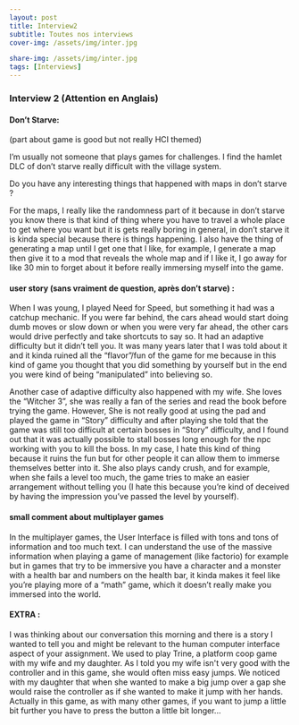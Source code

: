 ```yaml
---
layout: post
title: Interview2
subtitle: Toutes nos interviews 
cover-img: /assets/img/inter.jpg

share-img: /assets/img/inter.jpg
tags: [Interviews]
---
```


### Interview 2 (Attention en Anglais)

#### Don’t Starve:
(part about game is good but not really HCI themed)

I’m usually not someone that plays games for challenges. I find the hamlet DLC of don’t starve really difficult with the village system.

Do you have any interesting things that happened with maps in don’t starve ?

For the maps, I really like the randomness part of it because in don’t starve you know there is that kind of thing where you have to travel a whole place to get where you want but it is gets really boring in general, in don’t starve it is kinda special because there is things happening. I also have the thing of generating a map until I get one that I like, for example, I generate a map then give it to a mod that reveals the whole map and if I like it, I go away for like 30 min to forget about it before really immersing myself into the game.


#### user story (sans vraiment de question, après don’t starve) : 

When I was young, I played Need for Speed, but something it had was a catchup mechanic. If you were far behind, the cars ahead would start doing dumb moves or slow down or when you were very far ahead, the other cars would drive perfectly and take shortcuts to say so. It had an adaptive difficulty but it didn’t tell you. 
It was many years later that I was told about it and it kinda ruined all the “flavor”/fun of the game for me because in this kind of game you thought that you did something by yourself but in the end you were kind of being “manipulated” into believing so. 


Another case of adaptive difficulty also happened with my wife. She loves the “Witcher 3”, she was really a fan of the series and read the book before trying the game. However, She is not really good at using the pad and played the game in “Story” difficulty and after playing she told that the game was still too difficult at certain bosses in “Story” difficulty, and I found out that it was actually possible to stall bosses long enough for the npc working with you to kill the boss. In my case, I hate this kind of thing because it ruins the fun but for other people it can allow them to immerse themselves better into it. She also plays candy crush, and for example, when she fails a level too much, the game tries to make an easier arrangement without telling you (I hate this because you’re kind of deceived by having the impression you’ve passed the level by yourself).


#### small comment about multiplayer games 

In the multiplayer games, the User Interface is filled with tons and tons of information and too much text. I can understand the use of the massive information when playing a game of management (like factorio) for example but in games that try to be immersive you have a character and a monster with a health bar and numbers on the health bar, it kinda makes it feel like you’re playing more of a “math” game, which it doesn’t really make you immersed into the world.


#### EXTRA :

I was thinking about our conversation this morning and there is a story I wanted to tell you and might be relevant to the human computer interface aspect of your assignment.
We used to play Trine, a platform coop game with my wife and my daughter. As I told you my wife isn't very good with the controller and in this game, she would often miss easy jumps. We noticed with my daughter that when she wanted to make a big jump over a gap she would raise the controller as if she wanted to make it jump with her hands. Actually in this game, as with many other games, if you want to jump a little bit further you have to press the button a little bit longer...

